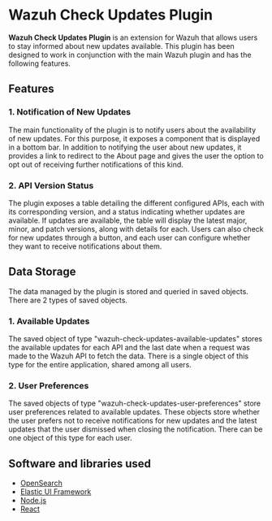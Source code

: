 # Wazuh Check Updates Plugin

**Wazuh Check Updates Plugin** is an extension for Wazuh that allows users to stay informed about new updates available. This plugin has been designed to work in conjunction with the main Wazuh plugin and has the following features.

## Features

### 1. Notification of New Updates

The main functionality of the plugin is to notify users about the availability of new updates. For this purpose, it exposes a component that is displayed in a bottom bar. In addition to notifying the user about new updates, it provides a link to redirect to the About page and gives the user the option to opt out of receiving further notifications of this kind.

### 2. API Version Status

The plugin exposes a table detailing the different configured APIs, each with its corresponding version, and a status indicating whether updates are available. If updates are available, the table will display the latest major, minor, and patch versions, along with details for each. Users can also check for new updates through a button, and each user can configure whether they want to receive notifications about them.

## Data Storage

The data managed by the plugin is stored and queried in saved objects. There are 2 types of saved objects.

### 1. Available Updates

The saved object of type "wazuh-check-updates-available-updates" stores the available updates for each API and the last date when a request was made to the Wazuh API to fetch the data. There is a single object of this type for the entire application, shared among all users.

### 2. User Preferences

The saved objects of type "wazuh-check-updates-user-preferences" store user preferences related to available updates. These objects store whether the user prefers not to receive notifications for new updates and the latest updates that the user dismissed when closing the notification. There can be one object of this type for each user.

## Software and libraries used

- [OpenSearch](https://opensearch.org/)
- [Elastic UI Framework](https://eui.elastic.co/)
- [Node.js](https://nodejs.org)
- [React](https://reactjs.org)
